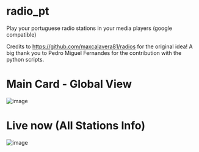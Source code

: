 # radio_pt
Play your portuguese radio stations in your media players (google compatible)

Credits to https://github.com/maxcalavera81/radios for the original idea!
A big thank you to Pedro Miguel Fernandes for the contribution with the python scripts.

# Main Card - Global View

![image](https://user-images.githubusercontent.com/74264882/112848896-7494ad80-90a0-11eb-8001-b91d588925b9.png)

# Live now (All Stations Info)

![image](https://user-images.githubusercontent.com/74264882/112849065-9c841100-90a0-11eb-90f8-0972fd687fb9.png)


